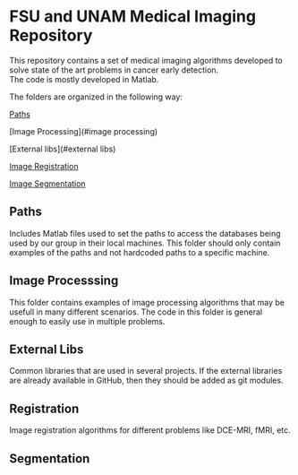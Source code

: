 FSU and UNAM Medical Imaging Repository
=========

This repository contains a set of medical imaging algorithms
developed to solve state of the art problems in cancer early detection.  
The code is mostly developed in Matlab. 

The folders are organized in the following way:

[Paths](#paths)

[Image Processing](#image processing)

[External libs](#external libs)

[Image Registration](#registration)

[Image Segmentation](#segmentation)

## Paths
Includes Matlab files used to set the paths to access the databases
being used by our group in their local machines. This folder should only
contain examples of the paths and not hardcoded paths to a specific machine. 

## Image Processsing
This folder contains examples of image processing algorithms that may be usefull
in many different scenarios. The code in this folder is general enough to easily use in multiple problems.  

## External Libs
Common libraries that are used in several projects. If the external libraries are already available in
GitHub, then they should be added as git modules. 

## Registration
Image registration algorithms for different problems like DCE-MRI, fMRI, etc. 

## Segmentation
